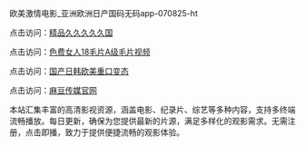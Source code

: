 欧美激情电影_亚洲欧洲日产国码无码app-070825-ht

点击访问：<a href="https://heiliaoga6s9v.pages.dev">精品久久久久久国</a>

点击访问：<a href="https://heiliaoow5kzm.pages.dev">色费女人18毛片A级毛片视频</a>

点击访问：<a href="https://heiliao2dmwwy.pages.dev">国产日韩欧美重口变态</a>

点击访问：<a href="https://heiliaoll4qsx.pages.dev">麻豆传媒官网</a>

本站汇集丰富的高清影视资源，涵盖电影、纪录片、综艺等多种内容，支持多终端流畅播放。每日更新，确保为您提供最新的片源，满足多样化的观影需求。无需注册，点击即播，致力于提供便捷流畅的观影体验。

<span style="display:none;">[Canonical link](）</span>
